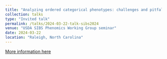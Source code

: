 ```yaml
---
title: "Analyzing ordered categorical phenotypes: challenges and pitfalls"
collection: talks
type: "Invited talk"
permalink: /talks/2024-03-22-talk-sibs2024
venue: "USDA SIBS Phenomics Working Group seminar"
date: 2024-03-22
location: "Raleigh, North Carolina"
---
```


[More information here](https://usda-ree-ars.github.io/SEAStats/talks/categorical_phenotypes)
